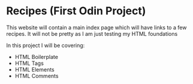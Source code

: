 # Recipes (First Odin Project)

This website will contain a main index page which will have links to a few recipes.
It will not be pretty as I am just testing my HTML foundations

In this project I will be covering:
- HTML Boilerplate
- HTML Tags
- HTML Elements
- HTML Comments